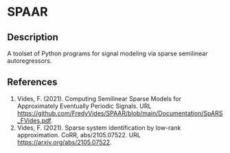 # SPAAR

## Description

A toolset of Python programs for signal modeling via sparse semilinear autoregressors.

## References 

1. Vides, F. (2021). Computing Semilinear Sparse Models for Approximately Eventually Periodic Signals. URL https://github.com/FredyVides/SPAAR/blob/main/Documentation/SpARS_FVides.pdf. 
2. Vides, F. (2021). Sparse system identification by low-rank approximation. CoRR, abs/2105.07522. URL https://arxiv.org/abs/2105.07522.
